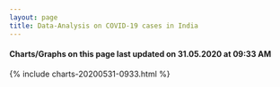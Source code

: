 ```yaml
---
layout: page
title: Data-Analysis on COVID-19 cases in India
---
```

#### Charts/Graphs on this page last updated on 31.05.2020 at 09:33 AM
{% include charts-20200531-0933.html %}